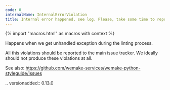 ```yaml
---
code: 0
internalName: InternalErrorViolation
title: Internal error happened, see log. Please, take some time to report it
---
```


{% import "macros.html" as macros with context %}


Happens when we get unhandled exception during the linting process.

All this violations should be reported to the main issue tracker.
We ideally should not produce these violations at all.

See also:
    https://github.com/wemake-services/wemake-python-styleguide/issues

.. versionadded:: 0.13.0